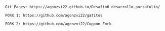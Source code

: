 	Git Pages: https://agonzvi22.github.io/Desafio6_desarrollo_portafolio/
 
	FORK 1: https://github.com/agonzvi22/gatitos
 
	FORK 2: https://github.com/agonzvi22/Cuppon_Fork
